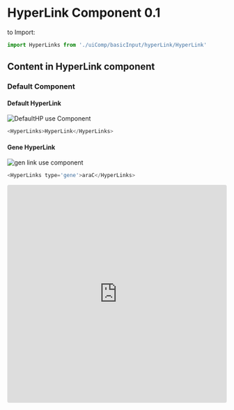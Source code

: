 # HyperLink Component 0.1

to Import:

```js
import HyperLinks from './uiComp/basicInput/hyperLink/HyperLink'
```

## Content in HyperLink component

### Default Component

#### Default HyperLink
![DefaultHP](https://i.ibb.co/6PzvnKw/Captura-de-Pantalla-2019-10-23-a-la-s-12-45-15.png)
use Component
```js
<HyperLinks>HyperLink</HyperLinks>
```

#### Gene HyperLink
![gen link](https://i.ibb.co/wBSgKyw/Captura-de-Pantalla-2019-10-23-a-la-s-12-47-12.png)
use component
```js
<HyperLinks type='gene'>araC</HyperLinks>
```
<iframe src="https://codesandbox.io/embed/vanilla?fontsize=14" title="vanilla" allow="geolocation; microphone; camera; midi; vr; accelerometer; gyroscope; payment; ambient-light-sensor; encrypted-media; usb" style="width:100%; height:500px; border:0; border-radius: 4px; overflow:hidden;" sandbox="allow-modals allow-forms allow-popups allow-scripts allow-same-origin"></iframe>
